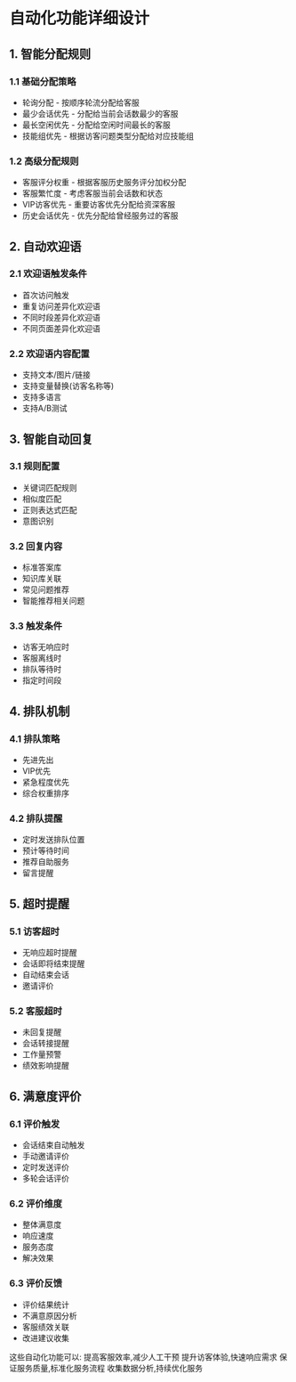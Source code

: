 <!--
 * @Author: jackning 270580156@qq.com
 * @Date: 2024-12-06 17:14:56
 * @LastEditors: jackning 270580156@qq.com
 * @LastEditTime: 2024-12-06 17:15:00
 * @Description: bytedesk.com https://github.com/Bytedesk/bytedesk
 *   Please be aware of the BSL license restrictions before installing Bytedesk IM – 
 *  selling, reselling, or hosting Bytedesk IM as a service is a breach of the terms and automatically terminates your rights under the license. 
 *  仅支持企业内部员工自用，严禁私自用于销售、二次销售或者部署SaaS方式销售 
 *  Business Source License 1.1: https://github.com/Bytedesk/bytedesk/blob/main/LICENSE 
 *  contact: 270580156@qq.com 
 *  联系：270580156@qq.com
 * Copyright (c) 2024 by bytedesk.com, All Rights Reserved. 
-->
# 自动化功能详细设计

## 1. 智能分配规则

### 1.1 基础分配策略

- 轮询分配 - 按顺序轮流分配给客服
- 最少会话优先 - 分配给当前会话数最少的客服
- 最长空闲优先 - 分配给空闲时间最长的客服
- 技能组优先 - 根据访客问题类型分配给对应技能组

### 1.2 高级分配规则

- 客服评分权重 - 根据客服历史服务评分加权分配
- 客服繁忙度 - 考虑客服当前会话数和状态
- VIP访客优先 - 重要访客优先分配给资深客服
- 历史会话优先 - 优先分配给曾经服务过的客服

## 2. 自动欢迎语

### 2.1 欢迎语触发条件

- 首次访问触发
- 重复访问差异化欢迎语
- 不同时段差异化欢迎语
- 不同页面差异化欢迎语

### 2.2 欢迎语内容配置

- 支持文本/图片/链接
- 支持变量替换(访客名称等)
- 支持多语言
- 支持A/B测试

## 3. 智能自动回复

### 3.1 规则配置

- 关键词匹配规则
- 相似度匹配
- 正则表达式匹配
- 意图识别

### 3.2 回复内容

- 标准答案库
- 知识库关联
- 常见问题推荐
- 智能推荐相关问题

### 3.3 触发条件

- 访客无响应时
- 客服离线时
- 排队等待时
- 指定时间段

## 4. 排队机制

### 4.1 排队策略

- 先进先出
- VIP优先
- 紧急程度优先
- 综合权重排序

### 4.2 排队提醒

- 定时发送排队位置
- 预计等待时间
- 推荐自助服务
- 留言提醒

## 5. 超时提醒

### 5.1 访客超时

- 无响应超时提醒
- 会话即将结束提醒
- 自动结束会话
- 邀请评价

### 5.2 客服超时

- 未回复提醒
- 会话转接提醒
- 工作量预警
- 绩效影响提醒

## 6. 满意度评价

### 6.1 评价触发

- 会话结束自动触发
- 手动邀请评价
- 定时发送评价
- 多轮会话评价

### 6.2 评价维度

- 整体满意度
- 响应速度
- 服务态度
- 解决效果

### 6.3 评价反馈

- 评价结果统计
- 不满意原因分析
- 客服绩效关联
- 改进建议收集

这些自动化功能可以:
提高客服效率,减少人工干预
提升访客体验,快速响应需求
保证服务质量,标准化服务流程
收集数据分析,持续优化服务
